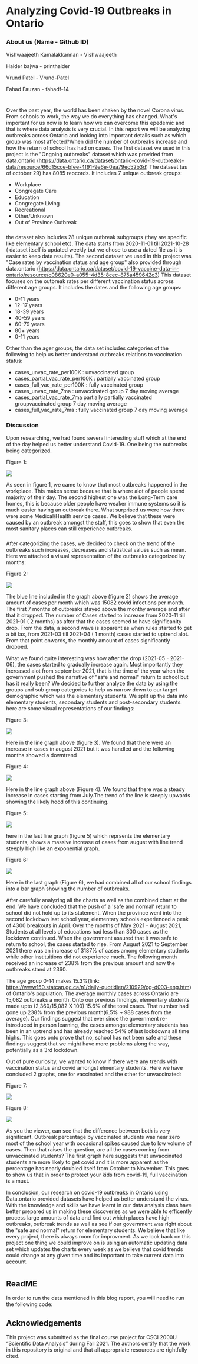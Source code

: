 # Analyzing Covid-19 Outbreaks in Ontario 
### About us (Name - Github ID)

Vishwaajeeth Kamalakkannan - Vishwaajeeth 

Haider bajwa - printhaider

Vrund Patel - Vrund-Patel

Fahad Fauzan - fahadf-14
#
Over the past year, the world has been shaken by the novel Corona virus. From schools to work, the way we do everything has changed. What's important for us now is to learn how we can overcome this epedemic and that is where data analysis is very crucial. In this report we will be analyzing outbreaks across Ontario and looking into important details such as which group was most affected?When did the number of outbreaks increase and how the return of school has had on cases. The first dataset we used in this project is the "Ongoing outbreaks" dataset which was provided from data.ontario (https://data.ontario.ca/dataset/ontario-covid-19-outbreaks-data/resource/66d15cce-bfee-4f91-9e6e-0ea79ec52b3d)
The dataset (as of october 29) has 8085 reocords. It includes 7 unique outbreak groups:
* Workplace
* Congregate Care
* Education  
* Congregate Living
* Recreational
* Other/Unknown
* Out of Province Outbreak
 
###
the dataset also includes 28 unique outbreak subgroups (they are specific like elementary school etc). The data starts from 2020-11-01 till 2021-10-28 ( dataset itself is updated weekly but we chose to use a dated file as it is easier to keep data results). 
The second dataset we used in this project was "Case rates by vaccination status and age group" also provided through data.ontario (https://data.ontario.ca/dataset/covid-19-vaccine-data-in-ontario/resource/c08620e0-a055-4d35-8cec-875a459642c3)
This dataset focuses on the outbreak rates per different vaccination status across different age groups. It includes the dates and the following age groups:
* 0-11 years
* 12-17 years 
* 18-39 years
* 40-59 years
* 60-79 years
* 80+ years
* 0-11 years

Other than the ager groups, the data set includes categories of the following to help us better understand outbreaks relations to vaccination status: 
* cases_unvac_rate_per100K : unvaccinated group
* cases_partial_vac_rate_per100K : partially vaccinated group
* cases_full_vac_rate_per100K : fully vaccinated group
* cases_unvac_rate_7ma : unvaccinated group 7 day moving average
* cases_partial_vac_rate_7ma partially partially vaccinated groupvaccinated group 7 day moving average
* cases_full_vac_rate_7ma : fully vaccinated group 7 day moving average



### Discussion
Upon researching, we had found several interesting stuff which at the end of the day helped us better understand Covid-19. One being the outbreaks being categorized. 

Figure 1:

![](Capture.PNG)

As seen in figure 1, we came to know that most outbreaks happened in the workplace. This makes sense because that is where alot of people spend majority of their day. The second highest one was the Long-Term care homes, this is because older people have weaker immune systems so it is much easier having an outbreak there. What surprised us were how there were some Medical/Health service cases. We believe that these were caused by an outbreak amongst the staff, this goes to show that even the most sanitary places can still experience outbreaks.

###
After categorizing the cases, we decided to check on the trend of the outbreaks such increases, decreases and statistical values such as mean. Here we attached a visual representation of the outbreaks categorized by months: 

Figure 2:

![](Capture1.PNG)

The blue line included in the graph above (figure 2) shows the average amount of cases per month which was 15082 covid infections per month. The first 7 months of outbreaks stayed above the monthy average and after that it dropped. The number of Cases started to increase from 2020-11 till 2021-01 ( 2 months) as after that the cases seemed to have significanlty drop. From the data, a second wave is apparent as when rules started to get a bit lax, from 2021-03 till 2021-04 ( 1 month) cases started to uptrend alot. From that point onwards, the monthly amount of cases significantly dropped. 

What we found quite interesting was how after the drop (2021-05 - 2021-06), the cases started to gradually increase again. Most importantly they increased alot from september 2021, that is the time of the year when the government pushed the narrative of "safe and normal" return to school but has it really been? We decided to further analyze the data by using the groups and sub group categories to help us narrow down to our target demographic which was the elementary students. We split up the data into elementary students, secondary students and post-secondary students. here are some visual representations of our findings:

Figure 3:

![](Capture2.PNG)

Here in the line graph above (figure 3). We found that there were an increase in cases in august 2021 but it was handled and the following months showed a downtrend

Figure 4:

![](Capture3.PNG)

Here in the line graph above (Figure 4). We found that there was a steady increase in cases starting from July.The trend of the line is steeply upwards showing the likely hood of this continuing.

Figure 5:

![](Capture4.PNG)

here in the last line graph (figure 5) which reprsents the elementary students, shows a massive increase of cases from august with line trend steeply high like an exponential graph.

Figure 6:

![](Capture5.PNG)

Here in the last graph (Figure 6), we had combined all of our school findings into a bar graph showing the number of outbreaks.

After carefully analyzing all the charts as well as the combined chart at the end. We have concluded that the push of a 'safe and normal' return to school did not hold up to its statement. When the province went into the second lockdown last school year, elementary schools experienced a peak of 4300 breakouts in April. Over the months of May 2021 - August 2021, Students at all levels of educations had less than 300 cases as the lockdown continued. When the government assured that it was safe to return to school, the cases started to rise. From August 2021 to September 2021 there was an increase of 3187% of cases among elementary students while other instituitions did not experience much. The following month received an increase of 238% from the previous amount and now the outbreaks stand at 2360.

The age group 0-14 makes 15.3%(link: https://www150.statcan.gc.ca/n1/daily-quotidien/210929/cg-d003-eng.htm) of Ontario's population. The average monthly cases across Ontario are 15,082 outbreaks a month. Onto our previous findings, elementary students made upto (2,360/15,082 X 100) 15.6% of the total cases. That number had gone up 238% from the previous month(6.5% ~ 988 cases from the average). Our findings suggest that ever since the government re-introduced in person learning, the cases amongst elementary students has been in an uptrend and has already reached 54% of last lockdowns all time highs. This goes onto prove that no, school has not been safe and these findings suggest that we might have more problems along the way, potentially as a 3rd lockdown.

Out of pure curiosity, we wanted to know if there were any trends with vaccination status and covid amongst elmentary students. Here we have concluded 2 graphs, one for vaccinated and the other for unvaccinated:

Figure 7:

![](Capture6.PNG)

Figure 8:

![](Capture7.PNG)

As you the viewer, can see that the difference between both is very significant. Outbreak percentage by vaccinated students was near zero most of the school year with occasional spikes caused due to low volume of cases. Then that raises the question, are all the cases coming from unvaccinated students? The first graph here suggests that unvaccinated students are more likely to get covid and it is more apparent as the percentage has nearly doubled itself from October to November. This goes to show us that in order to protect your kids from covid-19, full vaccination is a must.

In conclusion, our research on covid-19 outbreaks in Ontario using Data.ontario provided datasets have helped us better understand the virus. With the knowledge and skills we have learnt in our data analysis class have better prepared us in making these discoveries as we were able to efficently process large amounts of data and find out which places have high outbreaks, outbreak trends as well as see if our government was right about the "safe and normal" return for elementary students. We believe that like every project, there is always room for improvment. As we look back on this project one thing we could improve on is using an automatic updating data set which updates the charts every week as we believe that covid trends could change at any given time and its important to take current data into account.
#


## ReadME
In order to run the data mentioned in this blog report, you will need to run the following code:


## Acknowledgements
This project was submitted as the final course project for CSCI 2000U “Scientific 
Data Analysis” during Fall 2021. The authors certify that the work in this 
repository is original and that all appropriate resources are rightfully cited.
